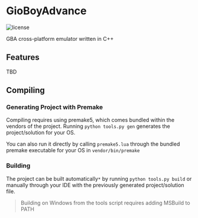# GioBoyAdvance

![license](https://img.shields.io/github/license/JorgeGiovannetti/GioBoyAdvance)

GBA cross-platform emulator written in C++

## Features
TBD

## Compiling

### Generating Project with Premake
Compiling requires using premake5, which comes bundled within the vendors of the project. Running `python tools.py gen` generates the project/solution for your OS.

You can also run it directly by calling `premake5.lua` through the bundled premake executable for your OS in `vendor/bin/premake`

### Building
The project can be built automatically`*` by running `python tools.py build` or manually through your IDE with the previously generated project/solution file.

> Building on Windows from the tools script requires adding MSBuild to PATH
